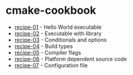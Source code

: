 # cmake-cookbook

- [recipe-01](https://github.com/marcopacini/cmake-cookbook/tree/master/recipe-01) - Hello World executable
- [recipe-02](https://github.com/marcopacini/cmake-cookbook/tree/master/recipe-02) - Executable with library
- [recipe-03](https://github.com/marcopacini/cmake-cookbook/tree/master/recipe-03) - Conditionals and options
- [recipe-04](https://github.com/marcopacini/cmake-cookbook/tree/master/recipe-04) - Build types
- [recipe-05](https://github.com/marcopacini/cmake-cookbook/tree/master/recipe-05) - Compiler flags
- [recipe-06](https://github.com/marcopacini/cmake-cookbook/tree/master/recipe-06) - Platform dependent source code
- [recipe-07](https://github.com/marcopacini/cmake-cookbook/tree/master/recipe-07) - Configuration file